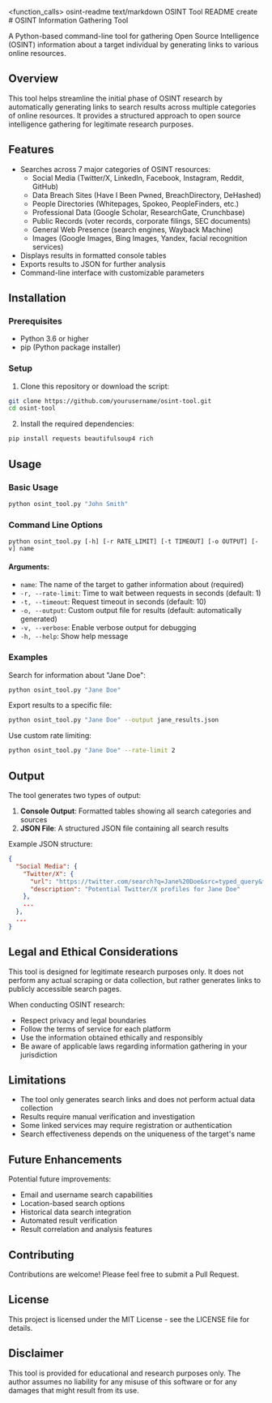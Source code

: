 <function_calls>
<invoke name="artifacts">
<parameter name="id">osint-readme</parameter>
<parameter name="type">text/markdown</parameter>
<parameter name="title">OSINT Tool README</parameter>
<parameter name="command">create</parameter>
<parameter name="content"># OSINT Information Gathering Tool

A Python-based command-line tool for gathering Open Source Intelligence (OSINT) information about a target individual by generating links to various online resources.

## Overview

This tool helps streamline the initial phase of OSINT research by automatically generating links to search results across multiple categories of online resources. It provides a structured approach to open source intelligence gathering for legitimate research purposes.

## Features

- Searches across 7 major categories of OSINT resources:
  - Social Media (Twitter/X, LinkedIn, Facebook, Instagram, Reddit, GitHub)
  - Data Breach Sites (Have I Been Pwned, BreachDirectory, DeHashed)
  - People Directories (Whitepages, Spokeo, PeopleFinders, etc.)
  - Professional Data (Google Scholar, ResearchGate, Crunchbase)
  - Public Records (voter records, corporate filings, SEC documents)
  - General Web Presence (search engines, Wayback Machine)
  - Images (Google Images, Bing Images, Yandex, facial recognition services)
- Displays results in formatted console tables
- Exports results to JSON for further analysis
- Command-line interface with customizable parameters

## Installation

### Prerequisites

- Python 3.6 or higher
- pip (Python package installer)

### Setup

1. Clone this repository or download the script:

```bash
git clone https://github.com/yourusername/osint-tool.git
cd osint-tool
```

2. Install the required dependencies:

```bash
pip install requests beautifulsoup4 rich
```

## Usage

### Basic Usage

```bash
python osint_tool.py "John Smith"
```

### Command Line Options

```
python osint_tool.py [-h] [-r RATE_LIMIT] [-t TIMEOUT] [-o OUTPUT] [-v] name
```

#### Arguments:

- `name`: The name of the target to gather information about (required)
- `-r, --rate-limit`: Time to wait between requests in seconds (default: 1)
- `-t, --timeout`: Request timeout in seconds (default: 10)
- `-o, --output`: Custom output file for results (default: automatically generated)
- `-v, --verbose`: Enable verbose output for debugging
- `-h, --help`: Show help message

### Examples

Search for information about "Jane Doe":
```bash
python osint_tool.py "Jane Doe"
```

Export results to a specific file:
```bash
python osint_tool.py "Jane Doe" --output jane_results.json
```

Use custom rate limiting:
```bash
python osint_tool.py "Jane Doe" --rate-limit 2
```

## Output

The tool generates two types of output:

1. **Console Output**: Formatted tables showing all search categories and sources
2. **JSON File**: A structured JSON file containing all search results

Example JSON structure:
```json
{
  "Social Media": {
    "Twitter/X": {
      "url": "https://twitter.com/search?q=Jane%20Doe&src=typed_query&f=user",
      "description": "Potential Twitter/X profiles for Jane Doe"
    },
    ...
  },
  ...
}
```

## Legal and Ethical Considerations

This tool is designed for legitimate research purposes only. It does not perform any actual scraping or data collection, but rather generates links to publicly accessible search pages.

When conducting OSINT research:

- Respect privacy and legal boundaries
- Follow the terms of service for each platform
- Use the information obtained ethically and responsibly
- Be aware of applicable laws regarding information gathering in your jurisdiction

## Limitations

- The tool only generates search links and does not perform actual data collection
- Results require manual verification and investigation
- Some linked services may require registration or authentication
- Search effectiveness depends on the uniqueness of the target's name

## Future Enhancements

Potential future improvements:

- Email and username search capabilities
- Location-based search options
- Historical data search integration
- Automated result verification
- Result correlation and analysis features

## Contributing

Contributions are welcome! Please feel free to submit a Pull Request.

## License

This project is licensed under the MIT License - see the LICENSE file for details.

## Disclaimer

This tool is provided for educational and research purposes only. The author assumes no liability for any misuse of this software or for any damages that might result from its use.
</parameter>
</invoke>
